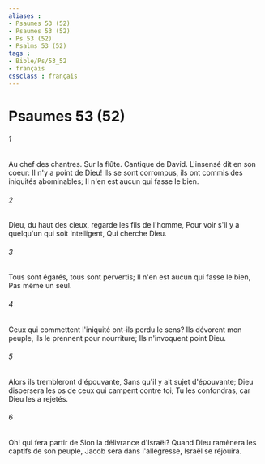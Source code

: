 ```yaml
---
aliases : 
- Psaumes 53 (52)
- Psaumes 53 (52)
- Ps 53 (52)
- Psalms 53 (52)
tags : 
- Bible/Ps/53_52
- français
cssclass : français
---
```


# Psaumes 53 (52)

###### 1
Au chef des chantres. Sur la flûte. Cantique de David. L'insensé dit en son coeur: Il n'y a point de Dieu! Ils se sont corrompus, ils ont commis des iniquités abominables; Il n'en est aucun qui fasse le bien.
###### 2
Dieu, du haut des cieux, regarde les fils de l'homme, Pour voir s'il y a quelqu'un qui soit intelligent, Qui cherche Dieu.
###### 3
Tous sont égarés, tous sont pervertis; Il n'en est aucun qui fasse le bien, Pas même un seul.
###### 4
Ceux qui commettent l'iniquité ont-ils perdu le sens? Ils dévorent mon peuple, ils le prennent pour nourriture; Ils n'invoquent point Dieu.
###### 5
Alors ils trembleront d'épouvante, Sans qu'il y ait sujet d'épouvante; Dieu dispersera les os de ceux qui campent contre toi; Tu les confondras, car Dieu les a rejetés.
###### 6
Oh! qui fera partir de Sion la délivrance d'Israël? Quand Dieu ramènera les captifs de son peuple, Jacob sera dans l'allégresse, Israël se réjouira.

